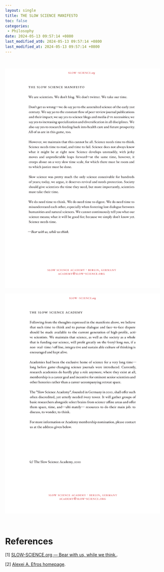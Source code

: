 ```yaml
---
layout: single
title: THE SLOW SCIENCE MANIFESTO
toc: false
categories:
 - Philosophy
date: 2024-05-13 09:57:14 +0800
last_modified_at0: 2024-05-13 09:57:14 +0800
last_modified_at: 2024-05-13 09:57:14 +0800
---
```


<br>

![png-1](https://raw.githubusercontent.com/HelloWorld-1017/blog-images/main/imgs/202405131003362.png)

![png-2](https://raw.githubusercontent.com/HelloWorld-1017/blog-images/main/imgs/202405131004172.png)

<br>

# References

[1] [SLOW-SCIENCE.org — Bear with us, while we think.](http://slow-science.org/).

[2] [Alexei A. Efros homepage](https://people.eecs.berkeley.edu/~efros/).